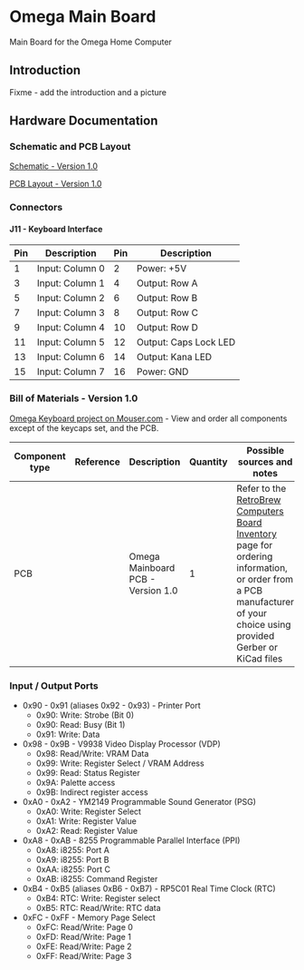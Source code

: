 # Omega Main Board
Main Board for the Omega Home Computer

## Introduction
Fixme - add the introduction and a picture

## Hardware Documentation

### Schematic and PCB Layout

[Schematic - Version 1.0](Mainboard/KiCad/Omega-Mainboard-Schematic-1.0.pdf)

[PCB Layout - Version 1.0](Mainboard/KiCad/Omega-Mainboard-Board-1.0.pdf)

### Connectors

#### J11 - Keyboard Interface
Pin | Description     | Pin | Description
--- | --------------- | --- | ----------------
1   | Input: Column 0 | 2   | Power: +5V
3   |	Input: Column 1 | 4   | Output: Row A
5   |	Input: Column 2 | 6   | Output: Row B
7   |	Input: Column 3 | 8   | Output: Row C
9   |	Input: Column 4 | 10  | Output: Row D
11  |	Input: Column 5 | 12  | Output: Caps Lock LED
13  | Input: Column 6 | 14  | Output: Kana LED
15  | Input: Column 7 | 16  | Power: GND

### Bill of Materials - Version 1.0

[Omega Keyboard project on Mouser.com](https://www.mouser.com/ProjectManager/ProjectDetail.aspx?AccessID=ffffffffff) - View and order all components except of the keycaps set, and the PCB.

Component type     | Reference | Description                        | Quantity | Possible sources and notes
------------------ | --------- | ---------------------------------- | -------- | --------------------------
PCB                |           | Omega Mainboard PCB - Version 1.0  | 1        | Refer to the [RetroBrew Computers Board Inventory](https://retrobrewcomputers.org/doku.php?id=boardinventory) page for ordering information, or order from a PCB manufacturer of your choice using provided Gerber or KiCad files

### Input / Output Ports

* 0x90 - 0x91 (aliases 0x92 - 0x93) - Printer Port
  * 0x90: Write: Strobe (Bit 0)
  * 0x90: Read: Busy (Bit 1)
  * 0x91: Write: Data
* 0x98 - 0x9B - V9938 Video Display Processor (VDP)
  * 0x98: Read/Write: VRAM Data
  * 0x99: Write: Register Select / VRAM Address
  * 0x99: Read: Status Register
  * 0x9A: Palette access
  * 0x9B: Indirect register access
* 0xA0 - 0xA2 - YM2149 Programmable Sound Generator (PSG)
  * 0xA0: Write: Register Select
  * 0xA1: Write: Register Value
  * 0xA2: Read: Register Value
* 0xA8 - 0xAB - 8255 Programmable Parallel Interface (PPI)
  * 0xA8: i8255: Port A
  * 0xA9: i8255: Port B
  * 0xAA: i8255: Port C
  * 0xAB: i8255: Command Register
* 0xB4 - 0xB5 (aliases 0xB6 - 0xB7) - RP5C01 Real Time Clock (RTC)
  * 0xB4: RTC: Write: Register select
  * 0xB5: RTC: Read/Write: RTC data
* 0xFC - 0xFF - Memory Page Select
  * 0xFC: Read/Write: Page 0
  * 0xFD: Read/Write: Page 1
  * 0xFE: Read/Write: Page 2
  * 0xFF: Read/Write: Page 3
